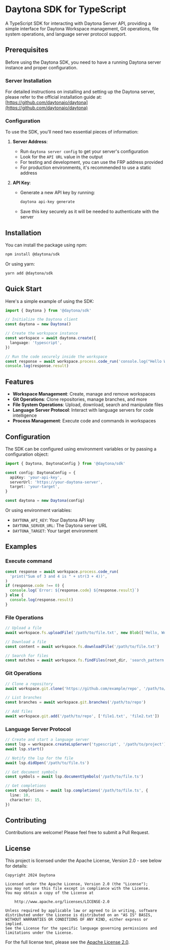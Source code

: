 # Daytona SDK for TypeScript

A TypeScript SDK for interacting with Daytona Server API, providing a simple interface for Daytona Workspace management, Git operations, file system operations, and language server protocol support.

## Prerequisites

Before using the Daytona SDK, you need to have a running Daytona server instance and proper configuration.

### Server Installation

For detailed instructions on installing and setting up the Daytona server, please refer to the official installation guide at:
[https://github.com/daytonaio/daytona](https://github.com/daytonaio/daytona)

### Configuration

To use the SDK, you'll need two essential pieces of information:

1. **Server Address**:

   - Run `daytona server config` to get your server's configuration
   - Look for the `API URL` value in the output
   - For testing and development, you can use the FRP address provided
   - For production environments, it's recommended to use a static address

2. **API Key**:
   - Generate a new API key by running:
     ```bash
     daytona api-key generate
     ```
   - Save this key securely as it will be needed to authenticate with the server

## Installation

You can install the package using npm:

```bash
npm install @daytona/sdk
```

Or using yarn:

```bash
yarn add @daytona/sdk
```

## Quick Start

Here's a simple example of using the SDK:

```typescript
import { Daytona } from '@daytona/sdk'

// Initialize the Daytona client
const daytona = new Daytona()

// Create the workspace instance
const workspace = await daytona.create({
  language: 'typescript',
})

// Run the code securely inside the workspace
const response = await workspace.process.code_run('console.log("Hello World!")')
console.log(response.result)
```

## Features

- **Workspace Management**: Create, manage and remove workspaces
- **Git Operations**: Clone repositories, manage branches, and more
- **File System Operations**: Upload, download, search and manipulate files
- **Language Server Protocol**: Interact with language servers for code intelligence
- **Process Management**: Execute code and commands in workspaces

## Configuration

The SDK can be configured using environment variables or by passing a configuration object:

```typescript
import { Daytona, DaytonaConfig } from '@daytona/sdk'

const config: DaytonaConfig = {
  apiKey: 'your-api-key',
  serverUrl: 'https://your-daytona-server',
  target: 'your-target',
}

const daytona = new Daytona(config)
```

Or using environment variables:

- `DAYTONA_API_KEY`: Your Daytona API key
- `DAYTONA_SERVER_URL`: The Daytona server URL
- `DAYTONA_TARGET`: Your target environment

## Examples

### Execute command

```typescript
const response = await workspace.process.code_run(
  'print("Sum of 3 and 4 is " + str(3 + 4))',
)
if (response.code !== 0) {
  console.log(`Error: ${response.code} ${response.result}`)
} else {
  console.log(response.result)
}
```

### File Operations

```typescript
// Upload a file
await workspace.fs.uploadFile('/path/to/file.txt', new Blob(['Hello, World!']))

// Download a file
const content = await workspace.fs.downloadFile('/path/to/file.txt')

// Search for files
const matches = await workspace.fs.findFiles(root_dir, 'search_pattern')
```

### Git Operations

```typescript
// Clone a repository
await workspace.git.clone('https://github.com/example/repo', '/path/to/clone')

// List branches
const branches = await workspace.git.branches('/path/to/repo')

// Add files
await workspace.git.add('/path/to/repo', ['file1.txt', 'file2.txt'])
```

### Language Server Protocol

```typescript
// Create and start a language server
const lsp = workspace.createLspServer('typescript', '/path/to/project')
await lsp.start()

// Notify the lsp for the file
await lsp.didOpen('/path/to/file.ts')

// Get document symbols
const symbols = await lsp.documentSymbols('/path/to/file.ts')

// Get completions
const completions = await lsp.completions('/path/to/file.ts', {
  line: 10,
  character: 15,
})
```

## Contributing

Contributions are welcome! Please feel free to submit a Pull Request.

## License

This project is licensed under the Apache License, Version 2.0 - see below for details:

```
Copyright 2024 Daytona

Licensed under the Apache License, Version 2.0 (the "License");
you may not use this file except in compliance with the License.
You may obtain a copy of the License at

    http://www.apache.org/licenses/LICENSE-2.0

Unless required by applicable law or agreed to in writing, software
distributed under the License is distributed on an "AS IS" BASIS,
WITHOUT WARRANTIES OR CONDITIONS OF ANY KIND, either express or implied.
See the License for the specific language governing permissions and
limitations under the License.
```

For the full license text, please see the [Apache License 2.0](http://www.apache.org/licenses/LICENSE-2.0).
